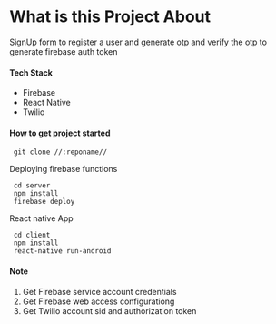 <h1>What is this Project About </h1>
<p>SignUp form to register a user and generate otp and verify the otp to generate firebase auth token </p>

<h4>Tech Stack</h4>
<ul>
<li> Firebase </li>
<li> React Native </li>
<li> Twilio </li>
</ul>

<h4>How to get project started</h4>
<code> git clone //:reponame// </code>
<br>
<p> Deploying firebase functions </p>
<code> cd server </code>
<br>
<code> npm install </code>
<br>
<code> firebase deploy </code>
<p> React native App   </p>
<code> cd client   </code>
<br>
<code> npm install</code>
<br>
<code> react-native run-android </code>


<h4> <strong> Note </strong> </h4>
<ol>
<li> Get Firebase service account credentials</li>
<li> Get Firebase web access configurationg </li>
<li> Get Twilio account sid and authorization token </li>  

</ol>